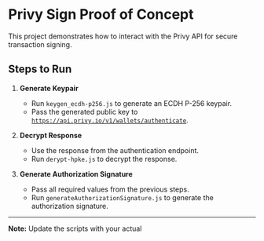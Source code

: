 # Privy Sign Proof of Concept

This project demonstrates how to interact with the Privy API for secure transaction signing.

## Steps to Run

1. **Generate Keypair**
   - Run `keygen_ecdh-p256.js` to generate an ECDH P-256 keypair.
   - Pass the generated public key to [`https://api.privy.io/v1/wallets/authenticate`](https://api.privy.io/v1/wallets/authenticate).

2. **Decrypt Response**
   - Use the response from the authentication endpoint.
   - Run `derypt-hpke.js` to decrypt the response.

3. **Generate Authorization Signature**
   - Pass all required values from the previous steps.
   - Run `generateAuthorizationSignature.js` to generate the authorization signature.

---

**Note:** Update the scripts with your actual